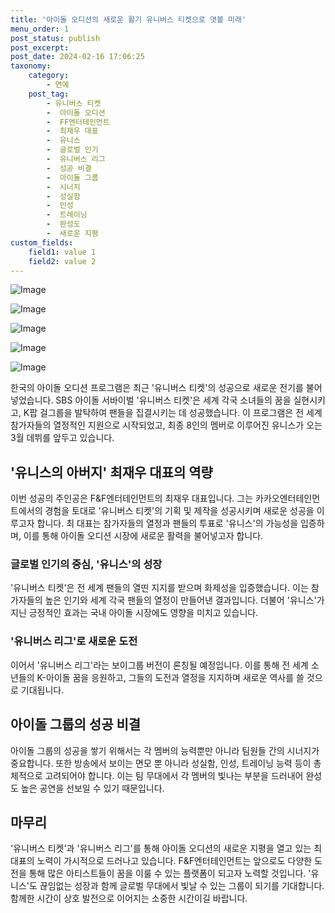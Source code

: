 ```yaml
---
title: '아이돌 오디션의 새로운 활기 유니버스 티켓으로 엿볼 미래'
menu_order: 1
post_status: publish
post_excerpt: 
post_date: 2024-02-16 17:06:25
taxonomy:
    category:
        - 연예
    post_tag:
        - 유니버스 티켓
        -  아이돌 오디션
        -  FF엔터테인먼트
        -  최재우 대표
        -  유니스
        -  글로벌 인기
        -  유니버스 리그
        -  성공 비결
        -  아이돌 그룹
        -  시너지
        -  성실함
        -  인성
        -  트레이닝
        -  완성도
        -  새로운 지평
custom_fields:
    field1: value 1
    field2: value 2
---
```


![Image](https://ssl.pstatic.net/mimgnews/image/311/2024/02/11/0001690530_001_20240211115108272.jpg?type=w540)

![Image](https://mimgnews.pstatic.net/image/311/2024/02/11/0001690530_002_20240211115108314.jpg?type=w540)

![Image](https://ssl.pstatic.net/mimgnews/image/311/2024/02/11/0001690530_003_20240211115108346.jpg?type=w540)

![Image](https://mimgnews.pstatic.net/image/311/2024/02/11/0001690530_004_20240211115108393.jpg?type=w540)

![Image](https://ssl.pstatic.net/mimgnews/image/311/2024/02/11/0001690530_005_20240211115108427.jpg?type=w540)

한국의 아이돌 오디션 프로그램은 최근 '유니버스 티켓'의 성공으로 새로운 전기를 불어넣었습니다. SBS 아이돌 서바이벌 '유니버스 티켓'은 세계 각국 소녀들의 꿈을 실현시키고, K팝 걸그룹을 발탁하여 팬들을 집결시키는 데 성공했습니다. 이 프로그램은 전 세계 참가자들의 열정적인 지원으로 시작되었고, 최종 8인의 멤버로 이루어진 유니스가 오는 3월 데뷔를 앞두고 있습니다.
## '유니스의 아버지' 최재우 대표의 역량
이번 성공의 주인공은 F&F엔터테인먼트의 최재우 대표입니다. 그는 카카오엔터테인먼트에서의 경험을 토대로 '유니버스 티켓'의 기획 및 제작을 성공시키며 새로운 성공을 이루고자 합니다. 최 대표는 참가자들의 열정과 팬들의 투표로 '유니스'의 가능성을 입증하며, 이를 통해 아이돌 오디션 시장에 새로운 활력을 불어넣고자 합니다.
### 글로벌 인기의 중심, '유니스'의 성장
'유니버스 티켓'은 전 세계 팬들의 열띤 지지를 받으며 화제성을 입증했습니다. 이는 참가자들의 높은 인기와 세계 각국 팬들의 열정이 만들어낸 결과입니다. 더불어 '유니스'가 지닌 긍정적인 효과는 국내 아이돌 시장에도 영향을 미치고 있습니다.
### '유니버스 리그'로 새로운 도전
이어서 '유니버스 리그'라는 보이그룹 버전이 론칭될 예정입니다. 이를 통해 전 세계 소년들의 K-아이돌 꿈을 응원하고, 그들의 도전과 열정을 지지하며 새로운 역사를 쓸 것으로 기대됩니다.
## 아이돌 그룹의 성공 비결
아이돌 그룹의 성공을 쌓기 위해서는 각 멤버의 능력뿐만 아니라 팀원들 간의 시너지가 중요합니다. 또한 방송에서 보이는 면모 뿐 아니라 성실함, 인성, 트레이닝 능력 등이 총체적으로 고려되어야 합니다. 이는 팀 무대에서 각 멤버의 빛나는 부분을 드러내어 완성도 높은 공연을 선보일 수 있기 때문입니다.
## 마무리
'유니버스 티켓'과 '유니버스 리그'를 통해 아이돌 오디션의 새로운 지평을 열고 있는 최 대표의 노력이 가시적으로 드러나고 있습니다. F&F엔터테인먼트는 앞으로도 다양한 도전을 통해 많은 아티스트들이 꿈을 이룰 수 있는 플랫폼이 되고자 노력할 것입니다. '유니스'도 끊임없는 성장과 함께 글로벌 무대에서 빛날 수 있는 그룹이 되기를 기대합니다. 함께한 시간이 상호 발전으로 이어지는 소중한 시간이길 바랍니다.
